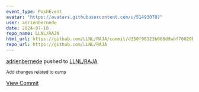 ```yaml
---
event_type: PushEvent
avatar: "https://avatars.githubusercontent.com/u/51493078?"
user: adrienbernede
date: 2024-07-10
repo_name: LLNL/RAJA
html_url: https://github.com/LLNL/RAJA/commit/d350f98323b666d9abf76020be381a6d22adff13
repo_url: https://github.com/LLNL/RAJA
---
```


<a href='https://github.com/adrienbernede' target='_blank'>adrienbernede</a> pushed to <a href='https://github.com/LLNL/RAJA' target='_blank'>LLNL/RAJA</a>

<small>Add changes related to camp</small>

<a href='https://github.com/LLNL/RAJA/commit/d350f98323b666d9abf76020be381a6d22adff13' target='_blank'>View Commit</a>